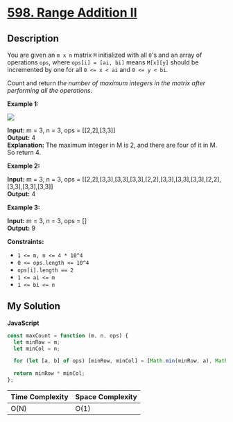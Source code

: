 # [598. Range Addition II](https://leetcode.com/problems/range-addition-ii)

## Description

You are given an `m x n` matrix `M` initialized with all `0`'s and an array of operations `ops`, where `ops[i] = [ai, bi]` means `M[x][y]` should be incremented by one for all `0 <= x < ai` and `0 <= y < bi`.

Count and return _the number of maximum integers in the matrix after performing all the operations_.

**Example 1:**

![](https://assets.leetcode.com/uploads/2020/10/02/ex1.jpg)

**Input:** m = 3, n = 3, ops = \[\[2,2\],\[3,3\]\]  
**Output:** 4  
**Explanation:** The maximum integer in M is 2, and there are four of it in M. So return 4.

**Example 2:**

**Input:** m = 3, n = 3, ops = \[\[2,2\],\[3,3\],\[3,3\],\[3,3\],\[2,2\],\[3,3\],\[3,3\],\[3,3\],\[2,2\],\[3,3\],\[3,3\],\[3,3\]\]  
**Output:** 4

**Example 3:**

**Input:** m = 3, n = 3, ops = \[\]  
**Output:** 9

**Constraints:**

- `1 <= m, n <= 4 * 10^4`
- `0 <= ops.length <= 10^4`
- `ops[i].length == 2`
- `1 <= ai <= m`
- `1 <= bi <= n`

## My Solution

**JavaScript**

```js
const maxCount = function (m, n, ops) {
  let minRow = m;
  let minCol = n;

  for (let [a, b] of ops) [minRow, minCol] = [Math.min(minRow, a), Math.min(minCol, b)];

  return minRow * minCol;
};
```

| Time Complexity | Space Complexity |
| --------------- | ---------------- |
| O(N)            | O(1)             |
